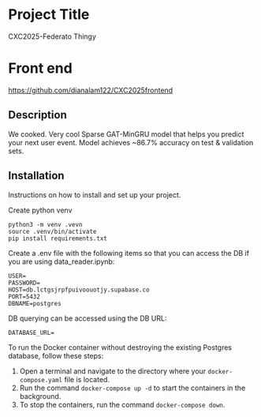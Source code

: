 # Project Title
CXC2025-Federato Thingy

# Front end
https://github.com/dianalam122/CXC2025frontend

## Description
We cooked. Very cool Sparse GAT-MinGRU model that helps you predict your next user event. Model achieves ~86.7% accuracy on test & validation sets.

## Installation
Instructions on how to install and set up your project.

Create python venv

```
python3 -m venv .vevn
source .venv/bin/activate
pip install requirements.txt
```

Create a .env file with the following items so that you can access the DB if you are using data_reader.ipynb:
```
USER=
PASSWORD=
HOST=db.lctgsjrpfpuivoouotjy.supabase.co
PORT=5432
DBNAME=postgres
```

DB querying can be accessed using the DB URL:
```
DATABASE_URL=
```

To run the Docker container without destroying the existing Postgres database, follow these steps:
1. Open a terminal and navigate to the directory where your `docker-compose.yaml` file is located.
2. Run the command `docker-compose up -d` to start the containers in the background.
3. To stop the containers, run the command `docker-compose down`.
